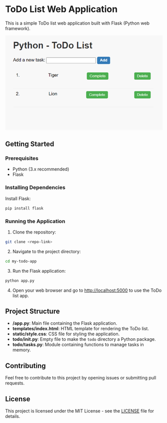 # ToDo List Web Application

This is a simple ToDo list web application built with Flask (Python web framework).

![todo-img](static/todo-img.png)

## Getting Started

### Prerequisites

- Python (3.x recommended)
- Flask

### Installing Dependencies

Install Flask:

```bash
pip install flask
```

### Running the Application

1. Clone the repository:

```bash
git clone <repo-link>
```

2. Navigate to the project directory:

```bash
cd my-todo-app
```

3. Run the Flask application:

```bash
python app.py
```

4. Open your web browser and go to [http://localhost:5000](http://localhost:5000) to use the ToDo list app.

## Project Structure

- **/app.py**: Main file containing the Flask application.
- **templates/index.html**: HTML template for rendering the ToDo list.
- **static/style.css**: CSS file for styling the application.
- **todo/**init**.py**: Empty file to make the `todo` directory a Python package.
- **todo/tasks.py**: Module containing functions to manage tasks in memory.

## Contributing

Feel free to contribute to this project by opening issues or submitting pull requests.

## License

This project is licensed under the MIT License - see the [LICENSE](LICENSE) file for details.

